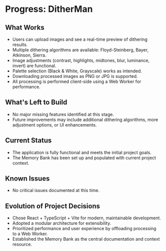 # Progress: DitherMan

## What Works

- Users can upload images and see a real-time preview of dithering results.
- Multiple dithering algorithms are available: Floyd-Steinberg, Bayer, Atkinson, Sierra.
- Image adjustments (contrast, highlights, midtones, blur, luminance, invert) are functional.
- Palette selection (Black & White, Grayscale) works as intended.
- Downloading processed images as PNG or JPG is supported.
- All processing is performed client-side using a Web Worker for performance.

## What's Left to Build

- No major missing features identified at this stage.
- Future improvements may include additional dithering algorithms, more adjustment options, or UI enhancements.

## Current Status

- The application is fully functional and meets the initial project goals.
- The Memory Bank has been set up and populated with current project context.

## Known Issues

- No critical issues documented at this time.

## Evolution of Project Decisions

- Chose React + TypeScript + Vite for modern, maintainable development.
- Adopted a modular architecture for extensibility.
- Prioritized performance and user experience by offloading processing to a Web Worker.
- Established the Memory Bank as the central documentation and context resource.
